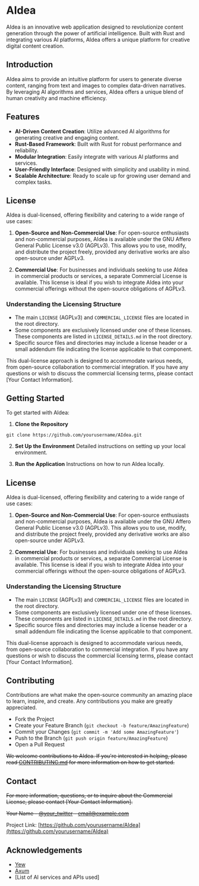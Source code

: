 # AIdea
AIdea is an innovative web application designed to revolutionize content generation through the power of artificial intelligence. Built with Rust and integrating various AI platforms, AIdea offers a unique platform for creative digital content creation.

## Introduction

AIdea aims to provide an intuitive platform for users to generate diverse content, ranging from text and images to complex data-driven narratives. By leveraging AI algorithms and services, AIdea offers a unique blend of human creativity and machine efficiency.

## Features

- **AI-Driven Content Creation**: Utilize advanced AI algorithms for generating creative and engaging content.
- **Rust-Based Framework**: Built with Rust for robust performance and reliability.
- **Modular Integration**: Easily integrate with various AI platforms and services.
- **User-Friendly Interface**: Designed with simplicity and usability in mind.
- **Scalable Architecture**: Ready to scale up for growing user demand and complex tasks.

## License

AIdea is dual-licensed, offering flexibility and catering to a wide range of use cases:

1. **Open-Source and Non-Commercial Use**: For open-source enthusiasts and non-commercial purposes, AIdea is available under the GNU Affero General Public License v3.0 (AGPLv3). This allows you to use, modify, and distribute the project freely, provided any derivative works are also open-source under AGPLv3.

2. **Commercial Use**: For businesses and individuals seeking to use AIdea in commercial products or services, a separate Commercial License is available. This license is ideal if you wish to integrate AIdea into your commercial offerings without the open-source obligations of AGPLv3.

### Understanding the Licensing Structure

- The main `LICENSE` (AGPLv3) and `COMMERCIAL_LICENSE` files are located in the root directory. 
- Some components are exclusively licensed under one of these licenses. These components are listed in `LICENSE_DETAILS.md` in the root directory.
- Specific source files and directories may include a license header or a small addendum file indicating the license applicable to that component.

This dual-license approach is designed to accommodate various needs, from open-source collaboration to commercial integration. If you have any questions or wish to discuss the commercial licensing terms, please contact [Your Contact Information].

## Getting Started

To get started with AIdea:

1. **Clone the Repository**
```
git clone https://github.com/yourusername/AIdea.git
```


2. **Set Up the Environment**
Detailed instructions on setting up your local environment.

3. **Run the Application**
Instructions on how to run AIdea locally.

## License

AIdea is dual-licensed, offering flexibility and catering to a wide range of use cases:

1. **Open-Source and Non-Commercial Use**: For open-source enthusiasts and non-commercial purposes, AIdea is available under the GNU Affero General Public License v3.0 (AGPLv3). This allows you to use, modify, and distribute the project freely, provided any derivative works are also open-source under AGPLv3.

2. **Commercial Use**: For businesses and individuals seeking to use AIdea in commercial products or services, a separate Commercial License is available. This license is ideal if you wish to integrate AIdea into your commercial offerings without the open-source obligations of AGPLv3.

### Understanding the Licensing Structure

- The main `LICENSE` (AGPLv3) and `COMMERCIAL_LICENSE` files are located in the root directory. 
- Some components are exclusively licensed under one of these licenses. These components are listed in `LICENSE_DETAILS.md` in the root directory.
- Specific source files and directories may include a license header or a small addendum file indicating the license applicable to that component.

This dual-license approach is designed to accommodate various needs, from open-source collaboration to commercial integration. If you have any questions or wish to discuss the commercial licensing terms, please contact [Your Contact Information].

## Contributing

Contributions are what make the open-source community an amazing place to learn, inspire, and create. Any contributions you make are greatly appreciated.

- Fork the Project
- Create your Feature Branch (`git checkout -b feature/AmazingFeature`)
- Commit your Changes (`git commit -m 'Add some AmazingFeature'`)
- Push to the Branch (`git push origin feature/AmazingFeature`)
- Open a Pull Request

~~We welcome contributions to AIdea. If you're interested in helping, please read [CONTRIBUTING.md](./CONTRIBUTING.md) for more information on how to get started.~~

## Contact

~~For more information, questions, or to inquire about the Commercial License, please contact [Your Contact Information].~~

~~Your Name - [@your_twitter](https://twitter.com/your_twitter) - email@example.com~~

Project Link: [https://github.com/yourusername/AIdea](https://github.com/yourusername/AIdea)

## Acknowledgements

- [Yew](https://yew.rs/)
- [Axum](https://github.com/tokio-rs/axum)
- [List of AI services and APIs used]
